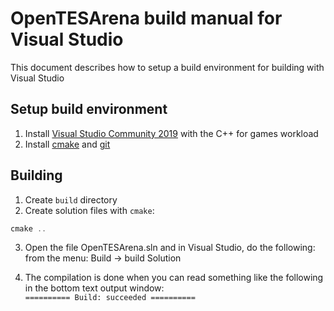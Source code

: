 # OpenTESArena build manual for Visual Studio

This document describes how to setup a build environment for building with Visual Studio

## Setup build environment

1. Install [Visual Studio Community 2019](https://www.visualstudio.com/downloads/) with the C++ for games workload
2. Install [cmake](https://cmake.org/download/) and [git](https://git-scm.com/download)

## Building

1. Create `build` directory
2. Create solution files with `cmake`:

  ```PowerShell
  cmake ..
  ```
3. Open the file OpenTESArena.sln and in Visual Studio, do the following: from the menu: Build -> build Solution

4.   The compilation is done when you can read something like the following in the bottom text output window:  
  ```========== Build: succeeded ==========```
